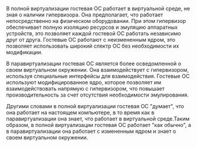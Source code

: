 В полной виртуализации гостевая ОС работает в виртуальной среде, не зная о наличии гипервизора. Она предполагает, что работает непосредственно на физическом оборудовании. При этом гипервизор обеспечивает полную изоляцию ресурсов и эмуляцию аппаратных устройств, это позволяет каждой гостевой ОС работать независимо друг от друга. Гостевые ОС работают с неизмененным ядром, это позволяет использовать широкий спектр ОС без необходимости их модификации.

В паравиртуализации гостевая ОС является более осведомленной о своем виртуальном окружении. Она взаимодействует с гипервизором, используя специальные интерфейсы для взаимодействия. Гостевые ОС используют модифицированное ядро, которое позволяет им взаимодействовать напрямую с гипервизором, что повышает производительность за счет отсутствия необходимости эмулирования.

Другими словами в полной виртуализации гостевая ОС "думает", что она работает на настоящем компьютере, в то время как в паравиртуализации она знает, что работает в виртуальной среде.Таким образом, в полной виртуализации гостевая ОС работает "как обычно", а в паравиртуализации она работает с измененным ядром и знает о своем виртуальном окружении.